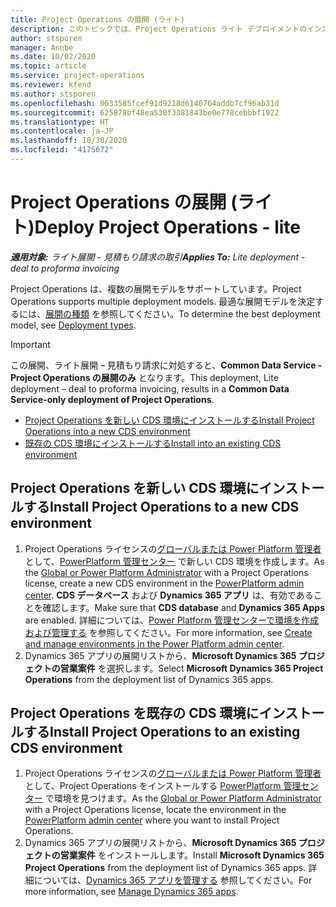 ```yaml
---
title: Project Operations の展開 (ライト)
description: このトピックでは、Project Operations ライト デプロイメントのインストール方法に関する情報を提供します - 見積もり請求の取引を行います。
author: stsporen
manager: Annbe
ms.date: 10/02/2020
ms.topic: article
ms.service: project-operations
ms.reviewer: kfend
ms.author: stsporen
ms.openlocfilehash: 0633585fcef91d9218d6140764addb7cf96ab31d
ms.sourcegitcommit: 625878bf48ea530f3381843be0e778cebbbf1922
ms.translationtype: HT
ms.contentlocale: ja-JP
ms.lasthandoff: 10/30/2020
ms.locfileid: "4175672"
---
```

# <a name="deploy-project-operations---lite"></a><span data-ttu-id="ed6b6-103">Project Operations の展開 (ライト)</span><span class="sxs-lookup"><span data-stu-id="ed6b6-103">Deploy Project Operations - lite</span></span>

<span data-ttu-id="ed6b6-104">_**適用対象:** ライト展開 - 見積もり請求の取引_</span><span class="sxs-lookup"><span data-stu-id="ed6b6-104">_**Applies To:** Lite deployment - deal to proforma invoicing_</span></span>

<span data-ttu-id="ed6b6-105">Project Operations は、複数の展開モデルをサポートしています。</span><span class="sxs-lookup"><span data-stu-id="ed6b6-105">Project Operations supports multiple deployment models.</span></span> <span data-ttu-id="ed6b6-106">最適な展開モデルを決定するには、[展開の種類](determine-deployment-type.md) を参照してください。</span><span class="sxs-lookup"><span data-stu-id="ed6b6-106">To determine the best deployment model, see [Deployment types](determine-deployment-type.md).</span></span>


> [!IMPORTANT]
> <span data-ttu-id="ed6b6-107">この展開、ライト展開 – 見積もり請求に対処すると、**Common Data Service - Project Operations の展開のみ** となります。</span><span class="sxs-lookup"><span data-stu-id="ed6b6-107">This deployment, Lite deployment – deal to proforma invoicing, results in a **Common Data Service-only deployment of Project Operations**.</span></span>

- [<span data-ttu-id="ed6b6-108">Project Operations を新しい CDS 環境にインストールする</span><span class="sxs-lookup"><span data-stu-id="ed6b6-108">Install Project Operations into a new CDS environment</span></span>](#new)
- [<span data-ttu-id="ed6b6-109">既存の CDS 環境にインストールする</span><span class="sxs-lookup"><span data-stu-id="ed6b6-109">Install into an existing CDS environment</span></span>](#existing)



## <a name="install-project-operations-to-a-new-cds-environment"></a><a name="new"></a><span data-ttu-id="ed6b6-110">Project Operations を新しい CDS 環境にインストールする</span><span class="sxs-lookup"><span data-stu-id="ed6b6-110">Install Project Operations to a new CDS environment</span></span>

1. <span data-ttu-id="ed6b6-111">Project Operations ライセンスの[グローバルまたは Power Platform 管理者](https://docs.microsoft.com/power-platform/admin/global-service-administrators-can-administer-without-license) として、[PowerPlatform 管理センター](https://admin.powerplatform.com) で新しい CDS 環境を作成します。</span><span class="sxs-lookup"><span data-stu-id="ed6b6-111">As the [Global or Power Platform Administrator](https://docs.microsoft.com/power-platform/admin/global-service-administrators-can-administer-without-license) with a Project Operations license, create a new CDS environment in the [PowerPlatform admin center](https://admin.powerplatform.com).</span></span> <span data-ttu-id="ed6b6-112">**CDS データベース** および **Dynamics 365 アプリ** は、有効であることを確認します。</span><span class="sxs-lookup"><span data-stu-id="ed6b6-112">Make sure that **CDS database** and **Dynamics 365 Apps** are enabled.</span></span> <span data-ttu-id="ed6b6-113">詳細については、[Power Platform 管理センターで環境を作成および管理する](https://docs.microsoft.com/power-platform/admin/create-environment#create-an-environment-in-the-power-platform-admin-center) を参照してください。</span><span class="sxs-lookup"><span data-stu-id="ed6b6-113">For more information, see [Create and manage environments in the Power Platform admin center](https://docs.microsoft.com/power-platform/admin/create-environment#create-an-environment-in-the-power-platform-admin-center).</span></span>
2. <span data-ttu-id="ed6b6-114">Dynamics 365 アプリの展開リストから、**Microsoft Dynamics 365 プロジェクトの営業案件** を選択します。</span><span class="sxs-lookup"><span data-stu-id="ed6b6-114">Select **Microsoft Dynamics 365 Project Operations** from the deployment list of Dynamics 365 apps.</span></span>


## <a name="install-project-operations-to-an-existing-cds-environment"></a><a name="existing"></a><span data-ttu-id="ed6b6-115">Project Operations を既存の CDS 環境にインストールする</span><span class="sxs-lookup"><span data-stu-id="ed6b6-115">Install Project Operations to an existing CDS environment</span></span>

1. <span data-ttu-id="ed6b6-116">Project Operations ライセンスの[グローバルまたは Power Platform 管理者](https://docs.microsoft.com/power-platform/admin/global-service-administrators-can-administer-without-license) として、Project Operations をインストールする [PowerPlatform 管理センター](https://admin.powerplatform.com) で環境を見つけます。</span><span class="sxs-lookup"><span data-stu-id="ed6b6-116">As the [Global or Power Platform Administrator](https://docs.microsoft.com/power-platform/admin/global-service-administrators-can-administer-without-license) with a Project Operations license, locate the environment in the [PowerPlatform admin center](https://admin.powerplatform.com) where you want to install Project Operations.</span></span>
2. <span data-ttu-id="ed6b6-117">Dynamics 365 アプリの展開リストから、**Microsoft Dynamics 365 プロジェクトの営業案件** をインストールします。</span><span class="sxs-lookup"><span data-stu-id="ed6b6-117">Install **Microsoft Dynamics 365 Project Operations** from the deployment list of Dynamics 365 apps.</span></span> <span data-ttu-id="ed6b6-118">詳細については、[Dynamics 365 アプリを管理する](https://docs.microsoft.com/power-platform/admin/manage-apps) 参照してください。</span><span class="sxs-lookup"><span data-stu-id="ed6b6-118">For more information, see [Manage Dynamics 365 apps](https://docs.microsoft.com/power-platform/admin/manage-apps).</span></span>


